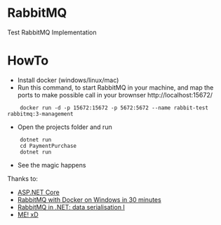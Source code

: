 # RabbitMQ

Test RabbitMQ Implementation

# HowTo

* Install docker (windows/linux/mac)
* Run this command, to start RabbitMQ in your machine, and map the ports to make possible call in your brownser http://localhost:15672/
```
    docker run -d -p 15672:15672 -p 5672:5672 --name rabbit-test rabbitmq:3-management
```
* Open the projects folder and run
``` cd CapturePurchase
    dotnet run
    cd PaymentPurchase
    dotnet run
```
* See the magic happens

Thanks to:
- [ASP.NET Core](https://github.com/aspnet/Home)
- [RabbitMQ with Docker on Windows in 30 minutes](https://levelup.gitconnected.com/rabbitmq-with-docker-on-windows-in-30-minutes-172e88bb0808)
- [RabbitMQ in .NET: data serialisation I](https://dotnetcodr.com/2014/06/05/rabbitmq-in-net-data-serialisation/)
- [ME! xD](https://www.linkedin.com/in/daniel-lucena-44957b62/)